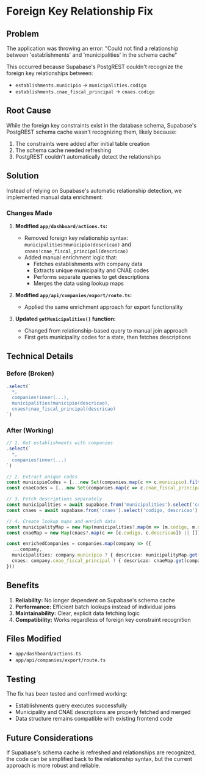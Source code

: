 # Foreign Key Relationship Fix

## Problem
The application was throwing an error: "Could not find a relationship between 'establishments' and 'municipalities' in the schema cache"

This occurred because Supabase's PostgREST couldn't recognize the foreign key relationships between:
- `establishments.municipio` → `municipalities.codigo`
- `establishments.cnae_fiscal_principal` → `cnaes.codigo`

## Root Cause
While the foreign key constraints exist in the database schema, Supabase's PostgREST schema cache wasn't recognizing them, likely because:
1. The constraints were added after initial table creation
2. The schema cache needed refreshing
3. PostgREST couldn't automatically detect the relationships

## Solution
Instead of relying on Supabase's automatic relationship detection, we implemented manual data enrichment:

### Changes Made

1. **Modified `app/dashboard/actions.ts`:**
   - Removed foreign key relationship syntax: `municipalities!municipio(descricao)` and `cnaes!cnae_fiscal_principal(descricao)`
   - Added manual enrichment logic that:
     - Fetches establishments with company data
     - Extracts unique municipality and CNAE codes
     - Performs separate queries to get descriptions
     - Merges the data using lookup maps

2. **Modified `app/api/companies/export/route.ts`:**
   - Applied the same enrichment approach for export functionality

3. **Updated `getMunicipalities()` function:**
   - Changed from relationship-based query to manual join approach
   - First gets municipality codes for a state, then fetches descriptions

## Technical Details

### Before (Broken)
```typescript
.select(`
  *,
  companies!inner(...),
  municipalities!municipio(descricao),
  cnaes!cnae_fiscal_principal(descricao)
`)
```

### After (Working)
```typescript
// 1. Get establishments with companies
.select(`
  *,
  companies!inner(...)
`)

// 2. Extract unique codes
const municipioCodes = [...new Set(companies.map(c => c.municipio).filter(Boolean))]
const cnaeCodes = [...new Set(companies.map(c => c.cnae_fiscal_principal).filter(Boolean))]

// 3. Fetch descriptions separately
const municipalities = await supabase.from('municipalities').select('codigo, descricao').in('codigo', municipioCodes)
const cnaes = await supabase.from('cnaes').select('codigo, descricao').in('codigo', cnaeCodes)

// 4. Create lookup maps and enrich data
const municipalityMap = new Map(municipalities?.map(m => [m.codigo, m.descricao]) || [])
const cnaeMap = new Map(cnaes?.map(c => [c.codigo, c.descricao]) || [])

const enrichedCompanies = companies.map(company => ({
  ...company,
  municipalities: company.municipio ? { descricao: municipalityMap.get(company.municipio) } : null,
  cnaes: company.cnae_fiscal_principal ? { descricao: cnaeMap.get(company.cnae_fiscal_principal) } : null
}))
```

## Benefits
1. **Reliability:** No longer dependent on Supabase's schema cache
2. **Performance:** Efficient batch lookups instead of individual joins
3. **Maintainability:** Clear, explicit data fetching logic
4. **Compatibility:** Works regardless of foreign key constraint recognition

## Files Modified
- `app/dashboard/actions.ts`
- `app/api/companies/export/route.ts`

## Testing
The fix has been tested and confirmed working:
- Establishments query executes successfully
- Municipality and CNAE descriptions are properly fetched and merged
- Data structure remains compatible with existing frontend code

## Future Considerations
If Supabase's schema cache is refreshed and relationships are recognized, the code can be simplified back to the relationship syntax, but the current approach is more robust and reliable.